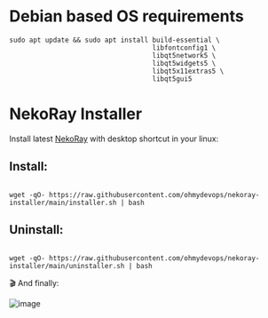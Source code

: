 # Debian based OS requirements

```shell
sudo apt update && sudo apt install build-essential \
                                    libfontconfig1 \
                                    libqt5network5 \
                                    libqt5widgets5 \
                                    libqt5x11extras5 \
                                    libqt5gui5
```

# NekoRay Installer

Install latest [NekoRay](https://github.com/MatsuriDayo/nekoray) with desktop shortcut in your linux:

## Install:
```shell

wget -qO- https://raw.githubusercontent.com/ohmydevops/nekoray-installer/main/installer.sh | bash
```


## Uninstall:
```shell

wget -qO- https://raw.githubusercontent.com/ohmydevops/nekoray-installer/main/uninstaller.sh | bash
```


🎬 And finally:

![image](https://user-images.githubusercontent.com/21690865/210084763-160d2370-52f3-4791-b444-2181ece3341a.png)

